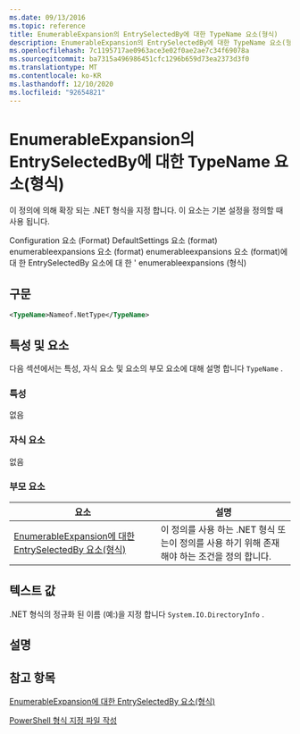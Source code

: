 ```yaml
---
ms.date: 09/13/2016
ms.topic: reference
title: EnumerableExpansion의 EntrySelectedBy에 대한 TypeName 요소(형식)
description: EnumerableExpansion의 EntrySelectedBy에 대한 TypeName 요소(형식)
ms.openlocfilehash: 7c1195717ae0963ace3e02f0ae2ae7c34f69078a
ms.sourcegitcommit: ba7315a496986451cfc1296b659d73ea2373d3f0
ms.translationtype: MT
ms.contentlocale: ko-KR
ms.lasthandoff: 12/10/2020
ms.locfileid: "92654821"
---
```

# <a name="typename-element-for-entryselectedby-for-enumerableexpansion-format"></a>EnumerableExpansion의 EntrySelectedBy에 대한 TypeName 요소(형식)

이 정의에 의해 확장 되는 .NET 형식을 지정 합니다. 이 요소는 기본 설정을 정의할 때 사용 됩니다.

Configuration 요소 (Format) DefaultSettings 요소 (format) enumerableexpansions 요소 (format) enumerableexpansions 요소 (format)에 대 한 EntrySelectedBy 요소에 대 한 ' enumerableexpansions (형식)

## <a name="syntax"></a>구문

```xml
<TypeName>Nameof.NetType</TypeName>

```

## <a name="attributes-and-elements"></a>특성 및 요소

다음 섹션에서는 특성, 자식 요소 및 요소의 부모 요소에 대해 설명 합니다 `TypeName` .

### <a name="attributes"></a>특성

없음

### <a name="child-elements"></a>자식 요소

없음

### <a name="parent-elements"></a>부모 요소

|요소|설명|
|-------------|-----------------|
|[EnumerableExpansion에 대한 EntrySelectedBy 요소(형식)](./entryselectedby-element-for-enumerableexpansion-format.md)|이 정의를 사용 하는 .NET 형식 또는이 정의를 사용 하기 위해 존재 해야 하는 조건을 정의 합니다.|

## <a name="text-value"></a>텍스트 값

.NET 형식의 정규화 된 이름 (예:)을 지정 합니다 `System.IO.DirectoryInfo` .

## <a name="remarks"></a>설명

## <a name="see-also"></a>참고 항목

[EnumerableExpansion에 대한 EntrySelectedBy 요소(형식)](./entryselectedby-element-for-enumerableexpansion-format.md)

[PowerShell 형식 지정 파일 작성](./writing-a-powershell-formatting-file.md)
